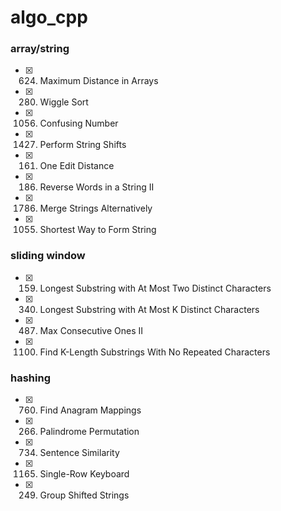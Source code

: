 # algo_cpp

### array/string
- [x] 624. Maximum Distance in Arrays
- [x] 280. Wiggle Sort
- [x] 1056. Confusing Number
- [x] 1427. Perform String Shifts
- [x] 161. One Edit Distance
- [x] 186. Reverse Words in a String II
- [x] 1786. Merge Strings Alternatively
- [x] 1055. Shortest Way to Form String
### sliding window
- [x] 159. Longest Substring with At Most Two Distinct Characters
- [x] 340. Longest Substring with At Most K Distinct Characters
- [x] 487. Max Consecutive Ones II
- [x] 1100. Find K-Length Substrings With No Repeated Characters
### hashing
- [x] 760. Find Anagram Mappings
- [x] 266. Palindrome Permutation
- [x] 734. Sentence Similarity
- [x] 1165. Single-Row Keyboard
- [x] 249. Group Shifted Strings

